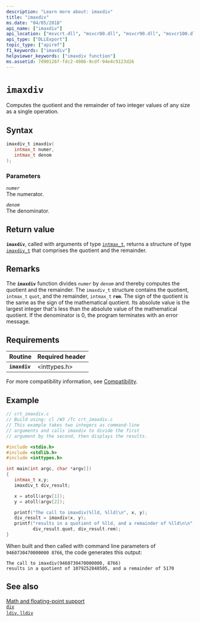 ```yaml
---
description: "Learn more about: imaxdiv"
title: "imaxdiv"
ms.date: "04/05/2018"
api_name: ["imaxdiv"]
api_location: ["msvcrt.dll", "msvcr80.dll", "msvcr90.dll", "msvcr100.dll", "msvcr100_clr0400.dll", "msvcr110.dll", "msvcr110_clr0400.dll", "msvcr120.dll", "msvcr120_clr0400.dll", "ucrtbase.dll", "api-ms-win-crt-utility-l1-1-0.dll"]
api_type: ["DLLExport"]
topic_type: ["apiref"]
f1_keywords: ["imaxdiv"]
helpviewer_keywords: ["imaxdiv function"]
ms.assetid: 7d90126f-fdc2-4986-9cdf-94e4c9123d26
---
```

# `imaxdiv`

Computes the quotient and the remainder of two integer values of any size as a single operation.

## Syntax

```C
imaxdiv_t imaxdiv(
   intmax_t numer,
   intmax_t denom
);
```

### Parameters

*`numer`*\
The numerator.

*`denom`*\
The denominator.

## Return value

**`imaxdiv`**, called with arguments of type [`intmax_t`](../standard-types.md), returns a structure of type [`imaxdiv_t`](../standard-types.md) that comprises the quotient and the remainder.

## Remarks

The **`imaxdiv`** function divides *`numer`* by *`denom`* and thereby computes the quotient and the remainder. The `imaxdiv_t` structure contains the quotient, `intmax_t` `quot`, and the remainder, `intmax_t` **`rem`**. The sign of the quotient is the same as the sign of the mathematical quotient. Its absolute value is the largest integer that's less than the absolute value of the mathematical quotient. If the denominator is 0, the program terminates with an error message.

## Requirements

| Routine | Required header |
|---|---|
| **`imaxdiv`** | \<inttypes.h> |

For more compatibility information, see [Compatibility](../compatibility.md).

## Example

```C
// crt_imaxdiv.c
// Build using: cl /W3 /Tc crt_imaxdiv.c
// This example takes two integers as command-line
// arguments and calls imaxdiv to divide the first
// argument by the second, then displays the results.

#include <stdio.h>
#include <stdlib.h>
#include <inttypes.h>

int main(int argc, char *argv[])
{
   intmax_t x,y;
   imaxdiv_t div_result;

   x = atoll(argv[1]);
   y = atoll(argv[2]);

   printf("The call to imaxdiv(%lld, %lld)\n", x, y);
   div_result = imaxdiv(x, y);
   printf("results in a quotient of %lld, and a remainder of %lld\n\n",
          div_result.quot, div_result.rem);
}
```

When built and then called with command line parameters of `9460730470000000 8766`, the code generates this output:

```Output
The call to imaxdiv(9460730470000000, 8766)
results in a quotient of 1079252848505, and a remainder of 5170
```

## See also

[Math and floating-point support](../floating-point-support.md)\
[`div`](div.md)\
[`ldiv`, `lldiv`](./div.md)

